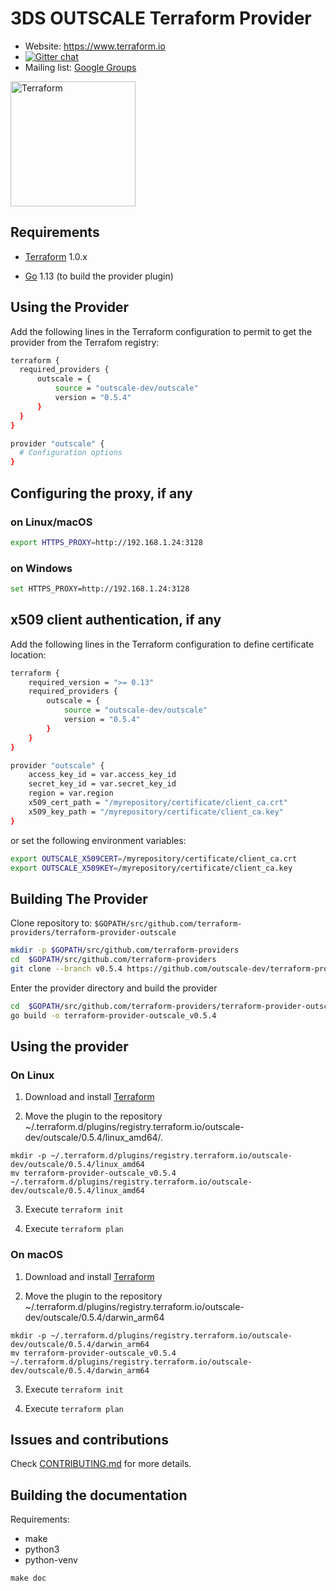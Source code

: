 # 3DS OUTSCALE Terraform Provider

- Website: https://www.terraform.io
- [![Gitter chat](https://badges.gitter.im/hashicorp-terraform/Lobby.png)](https://gitter.im/hashicorp-terraform/Lobby)
- Mailing list: [Google Groups](http://groups.google.com/group/terraform-tool)
<img  alt="Terraform"  src="https://camo.githubusercontent.com/1a4ed08978379480a9b1ca95d7f4cc8eb80b45ad47c056a7cfb5c597e9315ae5/68747470733a2f2f7777772e6461746f636d732d6173736574732e636f6d2f323838352f313632393934313234322d6c6f676f2d7465727261666f726d2d6d61696e2e737667"  width="200px">

## Requirements

- [Terraform](https://www.terraform.io/downloads.html) 1.0.x

- [Go](https://golang.org/doc/install) 1.13 (to build the provider plugin)

## Using the Provider

Add the following lines in the Terraform configuration to permit to get the provider from the Terrafom registry:

  ```sh
terraform {
	required_providers {
		outscale = {
			source = "outscale-dev/outscale"
			version = "0.5.4"
		}
	}
}

provider "outscale" {
	# Configuration options
}
```

## Configuring the proxy, if any
### on Linux/macOS
```sh
export HTTPS_PROXY=http://192.168.1.24:3128
```
### on Windows
 ```sh
set HTTPS_PROXY=http://192.168.1.24:3128
```

## x509 client authentication, if any
Add the following lines in the Terraform configuration to define certificate location:
```sh
terraform {
	required_version = ">= 0.13"
	required_providers {
		outscale = {
			source = "outscale-dev/outscale"
			version = "0.5.4"
		}
	}
}

provider "outscale" {
	access_key_id = var.access_key_id
	secret_key_id = var.secret_key_id
	region = var.region
	x509_cert_path = "/myrepository/certificate/client_ca.crt"
	x509_key_path = "/myrepository/certificate/client_ca.key"
}
```
or set the following environment variables:

```sh
export OUTSCALE_X509CERT=/myrepository/certificate/client_ca.crt
export OUTSCALE_X509KEY=/myrepository/certificate/client_ca.key
```
## Building The Provider
Clone repository to: `$GOPATH/src/github.com/terraform-providers/terraform-provider-outscale`
```sh
mkdir -p $GOPATH/src/github.com/terraform-providers
cd  $GOPATH/src/github.com/terraform-providers
git clone --branch v0.5.4 https://github.com/outscale-dev/terraform-provider-outscale
```
Enter the provider directory and build the provider
```sh
cd  $GOPATH/src/github.com/terraform-providers/terraform-provider-outscale
go build -o terraform-provider-outscale_v0.5.4
```
## Using the provider
### On Linux

1. Download and install [Terraform](https://www.terraform.io/downloads.html)

2. Move the plugin to the repository ~/.terraform.d/plugins/registry.terraform.io/outscale-dev/outscale/0.5.4/linux_amd64/.
```shell
mkdir -p ~/.terraform.d/plugins/registry.terraform.io/outscale-dev/outscale/0.5.4/linux_amd64
mv terraform-provider-outscale_v0.5.4 ~/.terraform.d/plugins/registry.terraform.io/outscale-dev/outscale/0.5.4/linux_amd64
```
3. Execute `terraform init`

4. Execute `terraform plan`

### On macOS
1. Download and install [Terraform](https://www.terraform.io/downloads.html)

2. Move the plugin to the repository ~/.terraform.d/plugins/registry.terraform.io/outscale-dev/outscale/0.5.4/darwin_arm64
```shell
mkdir -p ~/.terraform.d/plugins/registry.terraform.io/outscale-dev/outscale/0.5.4/darwin_arm64
mv terraform-provider-outscale_v0.5.4 ~/.terraform.d/plugins/registry.terraform.io/outscale-dev/outscale/0.5.4/darwin_arm64
```  

3. Execute `terraform init`

4. Execute `terraform plan`

## Issues and contributions
Check [CONTRIBUTING.md](./CONTRIBUTING.md) for more details.

## Building the documentation

Requirements:
- make
- python3
- python-venv

```shell
make doc
```